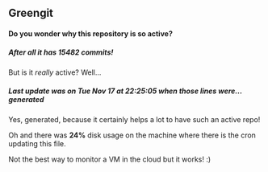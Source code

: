 ## Greengit

#### Do you wonder why this repository is so active?

##### After all it has 15482 commits!

But is it *really* active? Well...

##### Last update was on Tue Nov 17 at 22:25:05 when those lines were... generated

Yes, generated, because it certainly helps a lot to have such an active repo!

Oh and there was **24%** disk usage on the machine
where there is the cron updating this file.

Not the best way to monitor a VM in the cloud but it works! :)
